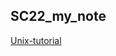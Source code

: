 ## SC22_my_note

[Unix-tutorial](https://people.ischool.berkeley.edu/~kevin/unix-tutorial/section1.html)
